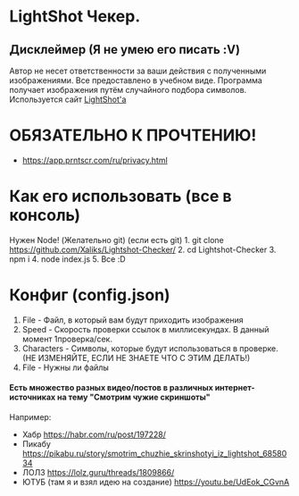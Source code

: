 # LightShot Чекер.
## Дисклеймер (Я не умею его писать :V)
Автор не несет ответственности за ваши действия с полученными изображениями.
Все предоставлено в учебном виде.
Программа получает изображения путём случайного подбора символов.
Используется сайт [LightShot'а](https://prnt.sc/)

# ОБЯЗАТЕЛЬНО К ПРОЧТЕНИЮ!
- https://app.prntscr.com/ru/privacy.html 

# Как его использовать (все в консоль)
Нужен Node!
(Желательно git)
(если есть git) 1. git clone https://github.com/Xaliks/Lightshot-Checker/
2. cd Lightshot-Checker
3. npm i
4. node index.js
5. Все :D

# Конфиг (config.json)
1. File - Файл, в который вам будут приходить изображения
2. Speed - Скорость проверки ссылок в миллисекундах. В данный момент 1проверка/сек.
3. Characters - Символы, которые будут использоваться в проверке. (НЕ ИЗМЕНЯЙТЕ, ЕСЛИ НЕ ЗНАЕТЕ ЧТО С ЭТИМ ДЕЛАТЬ!)
4. File - Нужны ли файлы


#### Есть множество разных видео/постов в различных интернет-источниках на тему "Смотрим чужие скриншоты"
Например:
- Хабр https://habr.com/ru/post/197228/
- Пикабу https://pikabu.ru/story/smotrim_chuzhie_skrinshotyi_iz_lightshot_6858034
- ЛОЛЗ https://lolz.guru/threads/1809866/
- ЮТУБ (там я и взял идею на создание) https://youtu.be/UdEok_CGvnA
